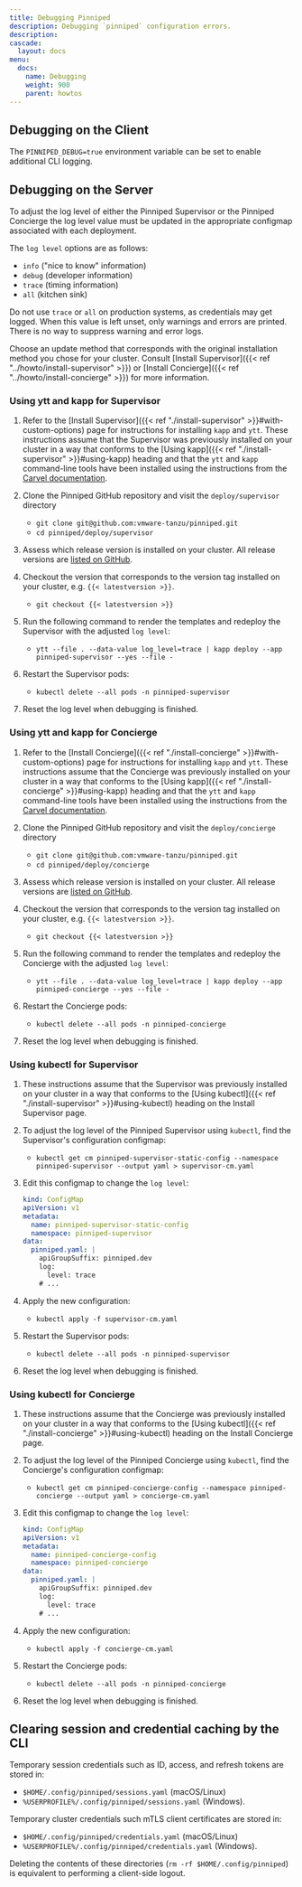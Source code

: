 ```yaml
---
title: Debugging Pinniped 
description: Debugging `pinniped` configuration errors.
description: 
cascade:
  layout: docs
menu:
  docs:
    name: Debugging
    weight: 900
    parent: howtos
---
```


## Debugging on the Client 

The `PINNIPED_DEBUG=true` environment variable can be set to enable additional CLI logging.

## Debugging on the Server

To adjust the log level of either the Pinniped Supervisor or the Pinniped Concierge the log level value must be updated 
in the appropriate configmap associated with each deployment. 

The `log level` options are as follows: 
- `info` ("nice to know" information) 
- `debug` (developer information) 
- `trace` (timing information)
- `all` (kitchen sink)

Do not use `trace` or `all` on production systems, as credentials may get logged. When this value is left unset, 
only warnings and errors are printed. There is no way to suppress warning and error logs.

Choose an update method that corresponds with the original installation method you chose for your cluster. Consult
[Install Supervisor]({{< ref "../howto/install-supervisor" >}}) or [Install Concierge]({{< ref "../howto/install-concierge" >}})
for more information.

### Using ytt and kapp for Supervisor

1. Refer to the [Install Supervisor]({{< ref "./install-supervisor" >}}#with-custom-options) page for instructions for 
installing `kapp` and `ytt`. These instructions assume that the Supervisor was previously installed on your cluster in 
a way that conforms to the [Using kapp]({{< ref "./install-supervisor" >}}#using-kapp) heading and that the `ytt` and `kapp` 
command-line tools have been installed using the instructions from the [Carvel documentation](https://carvel.dev/#whole-suite).

2. Clone the Pinniped GitHub repository and visit the `deploy/supervisor` directory

   - `git clone git@github.com:vmware-tanzu/pinniped.git`
   - `cd pinniped/deploy/supervisor`

1. Assess which release version is installed on your cluster. All release versions are [listed on GitHub](https://github.com/vmware-tanzu/pinniped/releases).

1. Checkout the version that corresponds to the version tag installed on your cluster, e.g. `{{< latestversion >}}`.

   - `git checkout {{< latestversion >}}`

1. Run the following command to render the templates and redeploy the Supervisor with the adjusted `log level`:

   - `ytt --file . --data-value log_level=trace | kapp deploy --app pinniped-supervisor --yes --file -` 
 
1. Restart the Supervisor pods:

   - `kubectl delete --all pods -n pinniped-supervisor`

1. Reset the log level when debugging is finished.

### Using ytt and kapp for Concierge

1. Refer to the [Install Concierge]({{< ref "./install-concierge" >}}#with-custom-options) page for instructions for 
installing `kapp` and `ytt`.  These instructions assume that the Concierge was previously installed on your cluster in 
a way that conforms to the [Using kapp]({{< ref "./install-concierge" >}}#using-kapp) heading and that the `ytt` and `kapp` 
command-line tools have been installed using the instructions from the [Carvel documentation](https://carvel.dev/#whole-suite).

2. Clone the Pinniped GitHub repository and visit the `deploy/concierge` directory

   - `git clone git@github.com:vmware-tanzu/pinniped.git`
   - `cd pinniped/deploy/concierge`

1. Assess which release version is installed on your cluster. All release versions are [listed on GitHub](https://github.com/vmware-tanzu/pinniped/releases).

1. Checkout the version that corresponds to the version tag installed on your cluster, e.g. `{{< latestversion >}}`.

   - `git checkout {{< latestversion >}}`

1. Run the following command to render the templates and redeploy the Concierge with the adjusted `log level`:

   - `ytt --file . --data-value log_level=trace | kapp deploy --app pinniped-concierge --yes --file -`

1. Restart the Concierge pods:

   - `kubectl delete --all pods -n pinniped-concierge`

1. Reset the log level when debugging is finished.

### Using kubectl for Supervisor

1. These instructions assume that the Supervisor was previously installed on your cluster in 
a way that conforms to the [Using kubectl]({{< ref "./install-supervisor" >}}#using-kubectl) heading on the Install Supervisor page.

1. To adjust the log level of the Pinniped Supervisor using `kubectl`, find the Supervisor's configuration configmap:

   - `kubectl get cm pinniped-supervisor-static-config --namespace pinniped-supervisor --output yaml > supervisor-cm.yaml`

1. Edit this configmap to change the `log level`:

   ```yaml
   kind: ConfigMap
   apiVersion: v1
   metadata:
     name: pinniped-supervisor-static-config
     namespace: pinniped-supervisor
   data:
     pinniped.yaml: |
       apiGroupSuffix: pinniped.dev
       log:
         level: trace
       # ...
   ```

1. Apply the new configuration: 

   - `kubectl apply -f supervisor-cm.yaml`

1. Restart the Supervisor pods:

   - `kubectl delete --all pods -n pinniped-supervisor`

1. Reset the log level when debugging is finished.

### Using kubectl for Concierge

1. These instructions assume that the Concierge was previously installed on your cluster in 
a way that conforms to the [Using kubectl]({{< ref "./install-concierge" >}}#using-kubectl) heading on the Install Concierge page.

1. To adjust the log level of the Pinniped Concierge using `kubectl`, find the Concierge's configuration configmap:

   - `kubectl get cm pinniped-concierge-config --namespace pinniped-concierge --output yaml > concierge-cm.yaml`

1. Edit this configmap to change the `log level`:

   ```yaml
   kind: ConfigMap
   apiVersion: v1
   metadata:
     name: pinniped-concierge-config
     namespace: pinniped-concierge
   data:
     pinniped.yaml: |
       apiGroupSuffix: pinniped.dev
       log:
         level: trace
       # ...
   ```

1. Apply the new configuration: 

   - `kubectl apply -f concierge-cm.yaml`

1. Restart the Concierge pods:

   - `kubectl delete --all pods -n pinniped-concierge`

1. Reset the log level when debugging is finished.

## Clearing session and credential caching by the CLI

Temporary session credentials such as ID, access, and refresh tokens are stored in:
  - `$HOME/.config/pinniped/sessions.yaml` (macOS/Linux)
  - `%USERPROFILE%/.config/pinniped/sessions.yaml` (Windows).

Temporary cluster credentials such mTLS client certificates are stored in:
  - `$HOME/.config/pinniped/credentials.yaml` (macOS/Linux)
  - `%USERPROFILE%/.config/pinniped/credentials.yaml` (Windows).

Deleting the contents of these directories (`rm -rf $HOME/.config/pinniped`) is equivalent to performing a client-side logout.
